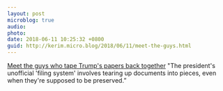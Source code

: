 ```yaml
---
layout: post
microblog: true
audio: 
photo: 
date: 2018-06-11 10:25:32 +0800
guid: http://kerim.micro.blog/2018/06/11/meet-the-guys.html
---
```

[Meet the guys who tape Trump's papers back together](https://www.politico.com/story/2018/06/10/trump-papers-filing-system-635164) "The president's unofficial 'filing system' involves tearing up documents into pieces, even when they're supposed to be preserved.”
